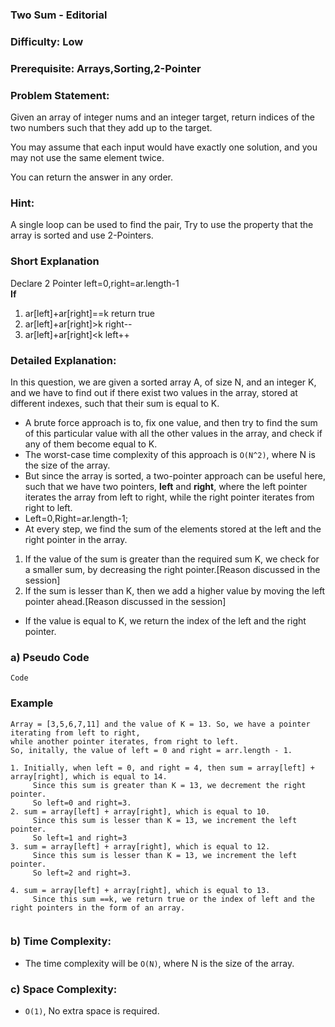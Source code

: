### **Two Sum - Editorial**
### **Difficulty**: Low
### **Prerequisite: Arrays,Sorting,2-Pointer**
### **Problem Statement**:
Given an array of integer nums and an integer target, return indices of the two numbers such that they add up to the target.

You may assume that each input would have exactly one solution, and you may not use the same element twice.

You can return the answer in any order.

### **Hint:**
A single loop can be used to find the pair, Try to use the property that the array is sorted and use 2-Pointers.
### **Short Explanation**
Declare 2 Pointer left=0,right=ar.length-1  
**If**
1. ar[left]+ar[right]==k return true
2. ar[left]+ar[right]>k right--
3. ar[left]+ar[right]<k left++

### **Detailed Explanation**:

In this question, we are given a sorted array A, of size N, and an integer K, and we have to find out if there exist two values in the array, stored at different indexes, such that their sum is equal to K. 

- A brute force approach is to, fix one value, and then try to find the sum of this particular value with all the other values in the array, and check if any of them become equal to K.
- The worst-case time complexity of this approach is `O(N^2)`, where N is the size of the array.
- But since the array is sorted, a two-pointer approach can be useful here, such that we have two pointers, **left** and **right**, where the left pointer iterates the array from left to right, while the right pointer iterates from right to left.
- Left=0,Right=ar.length-1;
- At every step, we find the sum of the elements stored at the left and the right pointer in the array.
1.  If the value of the sum is greater than the required sum K, we check for a smaller sum, by decreasing the right pointer.[Reason discussed in the session]
2.  If the sum is lesser than K, then we add a higher value by moving the left pointer ahead.[Reason discussed in the session]
- If the value is equal to K, we return the index of the left and the right pointer.

### a) **Pseudo Code**

```
Code
```

### **Example**

```
Array = [3,5,6,7,11] and the value of K = 13. So, we have a pointer iterating from left to right, 
while another pointer iterates, from right to left. 
So, initally, the value of left = 0 and right = arr.length - 1.
    
1. Initially, when left = 0, and right = 4, then sum = array[left] + array[right], which is equal to 14. 
     Since this sum is greater than K = 13, we decrement the right pointer.
     So left=0 and right=3. 
2. sum = array[left] + array[right], which is equal to 10. 
     Since this sum is lesser than K = 13, we increment the left pointer.
     So left=1 and right=3
3. sum = array[left] + array[right], which is equal to 12. 
     Since this sum is lesser than K = 13, we increment the left pointer.
     So left=2 and right=3.
     
4. sum = array[left] + array[right], which is equal to 13. 
     Since this sum ==k, we return true or the index of left and the right pointers in the form of an array.
     
```

### b) **Time Complexity:**

- The time complexity will be `O(N)`, where N is the size of the array.

### c) **Space Complexity:**

- `O(1)`, No extra space is required.